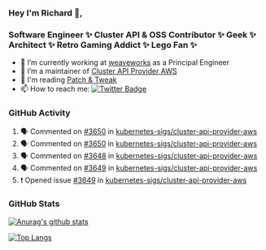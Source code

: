 ### Hey I'm Richard 👋, 

<h3 align="left">Software Engineer ✨ Cluster API & OSS Contributor ✨ Geek ✨ Architect ✨ Retro Gaming Addict ✨ Lego Fan ✨</h3>

- 🔭 I’m currently working at [weaveworks](https://github.com/weaveworks) as a Principal Engineer
- 👯 I’m a maintainer of [Cluster API Provider AWS](https://github.com/kubernetes-sigs/cluster-api-provider-aws)
- 💬 I'm reading [Patch & Tweak](https://bjooks.com/products/patch-tweak-exploring-modular-synthesis)
- 📫 How to reach me: [![Twitter Badge](https://img.shields.io/badge/-@fruit_case-00acee?style=flat&logo=Twitter&logoColor=white)](https://twitter.com/intent/follow?screen_name=fruit_case "Follow on Twitter")

### GitHub Activity 

<!--START_SECTION:activity-->
1. 🗣 Commented on [#3650](https://github.com/kubernetes-sigs/cluster-api-provider-aws/issues/3650) in [kubernetes-sigs/cluster-api-provider-aws](https://github.com/kubernetes-sigs/cluster-api-provider-aws)
2. 🗣 Commented on [#3650](https://github.com/kubernetes-sigs/cluster-api-provider-aws/issues/3650) in [kubernetes-sigs/cluster-api-provider-aws](https://github.com/kubernetes-sigs/cluster-api-provider-aws)
3. 🗣 Commented on [#3648](https://github.com/kubernetes-sigs/cluster-api-provider-aws/issues/3648) in [kubernetes-sigs/cluster-api-provider-aws](https://github.com/kubernetes-sigs/cluster-api-provider-aws)
4. 🗣 Commented on [#3649](https://github.com/kubernetes-sigs/cluster-api-provider-aws/issues/3649) in [kubernetes-sigs/cluster-api-provider-aws](https://github.com/kubernetes-sigs/cluster-api-provider-aws)
5. ❗️ Opened issue [#3649](https://github.com/kubernetes-sigs/cluster-api-provider-aws/issues/3649) in [kubernetes-sigs/cluster-api-provider-aws](https://github.com/kubernetes-sigs/cluster-api-provider-aws)
<!--END_SECTION:activity-->

### GitHub Stats

[![Anurag's github stats](https://github-readme-stats.vercel.app/api?username=richardcase&count_private=true&show_icons=true)](https://github.com/anuraghazra/github-readme-stats)

[![Top Langs](https://github-readme-stats.vercel.app/api/top-langs/?username=richardcase&hide=html&layout=compact)](https://github.com/anuraghazra/github-readme-stats)
